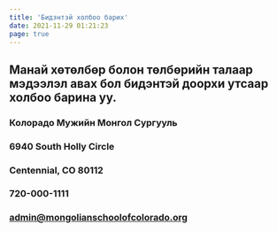 ```yaml
---
title: 'Бидэнтэй холбоо барих'
date: 2021-11-29 01:21:23
page: true
---
```


## Манай хөтөлбөр болон төлбөрийн талаар мэдээлэл авах бол бидэнтэй доорхи утсаар холбоо барина уу. 

### Колорадо Мужийн Монгол Сургууль
### 6940 South Holly Circle
### Centennial, CO 80112
### 720-000-1111
### admin@mongolianschoolofcolorado.org

